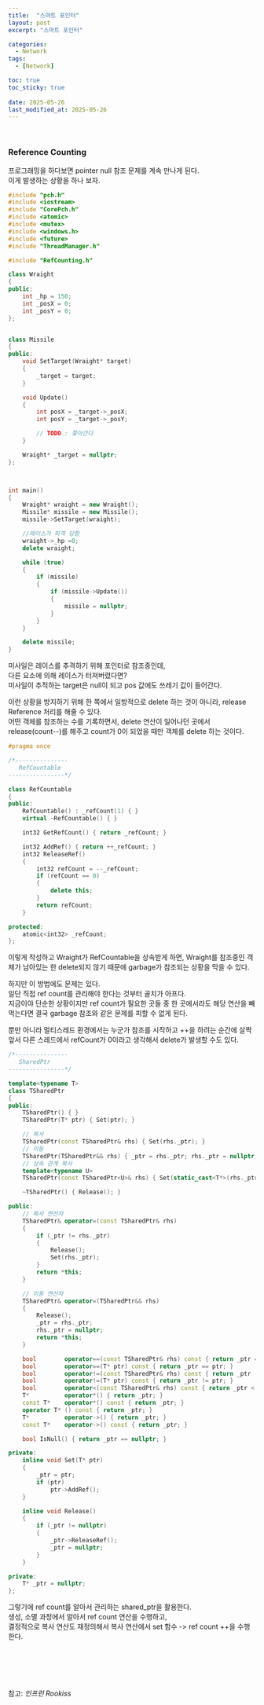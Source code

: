 ```yaml
---
title:  "스마트 포인터"
layout: post
excerpt: "스마트 포인터"

categories:
  - Network
tags:
  - [Network]

toc: true
toc_sticky: true
 
date: 2025-05-26
last_modified_at: 2025-05-26
---
```


<br>

### Reference Counting

프로그래밍을 하다보면 pointer null 참조 문제를 계속 만나게 된다.  
이게 발생하는 상황을 하나 보자.  

```cpp
#include "pch.h"
#include <iostream>
#include "CorePch.h"
#include <atomic>
#include <mutex>
#include <windows.h>
#include <future>
#include "ThreadManager.h"

#include "RefCounting.h"

class Wraight 
{
public:
	int _hp = 150;
	int _posX = 0;
	int _posY = 0;
};


class Missile 
{
public:
	void SetTarget(Wraight* target)
	{
		_target = target;
	}

	void Update()
	{
		int posX = _target->_posX;
		int posY = _target->_posY;

		// TODO : 쫓아간다
	}

	Wraight* _target = nullptr;
};



int main()
{
	Wraight* wraight = new Wraight();
	Missile* missile = new Missile();
	missile->SetTarget(wraight);

	//레이스가 피격 당함
	wraight->_hp =0;
	delete wraight;

	while (true)
	{
		if (missile)
		{
			if (missile->Update())
			{
				missile = nullptr;
			}
		}
	}

	delete missile;
}
```
미사일은 레이스를 추격하기 위해 포인터로 참조중인데,  
다른 요소에 의해 레이스가 터져버렸다면?  
미사일이 추적하는 target은 null이 되고 pos 값에도 쓰레기 값이 들어간다.  

이런 상황을 방지하기 위해 한 쪽에서 일방적으로 delete 하는 것이 아니라, release Reference 처리를 해줄 수 있다.   
어떤 객체를 참조하는 수를 기록하면서, delete 연산이 일어나던 곳에서 release(count--)를 해주고 count가 0이 되었을 때만 객체를 delete 하는 것이다.  

```cpp
#pragma once

/*---------------
   RefCountable
----------------*/

class RefCountable
{
public:
	RefCountable() : _refCount(1) { }
	virtual ~RefCountable() { }

	int32 GetRefCount() { return _refCount; }

	int32 AddRef() { return ++_refCount; }
	int32 ReleaseRef()
	{
		int32 refCount = --_refCount;
		if (refCount == 0)
		{
			delete this;
		}
		return refCount;
	}

protected:
	atomic<int32> _refCount;
};
```
이렇게 작성하고 Wraight가 RefCountable을 상속받게 하면, Wraight를 참조중인 객체가 남아있는 한 delete되지 않기 때문에 garbage가 참조되는 상황을 막을 수 있다.  

하지만 이 방법에도 문제는 있다.  
일단 직접 ref count를 관리해야 한다는 것부터 골치가 아프다.  
지금이야 단순한 상황이지만 ref count가 필요한 곳들 중 한 곳에서라도 해당 연산을 빼먹는다면 결국 garbage 참조와 같은 문제를 피할 수 없게 된다.  

뿐만 아니라 멀티스레드 환경에서는 누군가 참조를 시작하고 ++을 하려는 순간에 살짝 앞서 다른 스레드에서 refCount가 0이라고 생각해서 delete가 발생할 수도 있다.  

```cpp
/*---------------
   SharedPtr
----------------*/

template<typename T>
class TSharedPtr
{
public:
	TSharedPtr() { }
	TSharedPtr(T* ptr) { Set(ptr); }

	// 복사
	TSharedPtr(const TSharedPtr& rhs) { Set(rhs._ptr); }
	// 이동
	TSharedPtr(TSharedPtr&& rhs) { _ptr = rhs._ptr; rhs._ptr = nullptr; }
	// 상속 관계 복사
	template<typename U>
	TSharedPtr(const TSharedPtr<U>& rhs) { Set(static_cast<T*>(rhs._ptr)); }

	~TSharedPtr() { Release(); }

public:
	// 복사 연산자
	TSharedPtr& operator=(const TSharedPtr& rhs)
	{
		if (_ptr != rhs._ptr)
		{
			Release();
			Set(rhs._ptr);
		}
		return *this;
	}

	// 이동 연산자
	TSharedPtr& operator=(TSharedPtr&& rhs)
	{
		Release();
		_ptr = rhs._ptr;
		rhs._ptr = nullptr;
		return *this;
	}

	bool		operator==(const TSharedPtr& rhs) const { return _ptr == rhs._ptr; }
	bool		operator==(T* ptr) const { return _ptr == ptr; }
	bool		operator!=(const TSharedPtr& rhs) const { return _ptr != rhs._ptr; }
	bool		operator!=(T* ptr) const { return _ptr != ptr; }
	bool		operator<(const TSharedPtr& rhs) const { return _ptr < rhs._ptr; }
	T*			operator*() { return _ptr; }
	const T*	operator*() const { return _ptr; }
	operator T* () const { return _ptr; }
	T*			operator->() { return _ptr; }
	const T*	operator->() const { return _ptr; }

	bool IsNull() { return _ptr == nullptr; }

private:
	inline void Set(T* ptr)
	{
		_ptr = ptr;
		if (ptr)
			ptr->AddRef();
	}

	inline void Release()
	{
		if (_ptr != nullptr)
		{
			_ptr->ReleaseRef();
			_ptr = nullptr;
		}
	}

private:
	T* _ptr = nullptr;
};
```
그렇기에 ref count를 알아서 관리하는 shared_ptr을 활용한다.  
생성, 소멸 과정에서 알아서 ref count 연산을 수행하고,  
결정적으로 복사 연산도 재정의해서 복사 연산에서 set 함수 -> ref count ++을 수행한다.  

<br>
<br>
<br>
<br>

참고: _인프런 Rookiss_